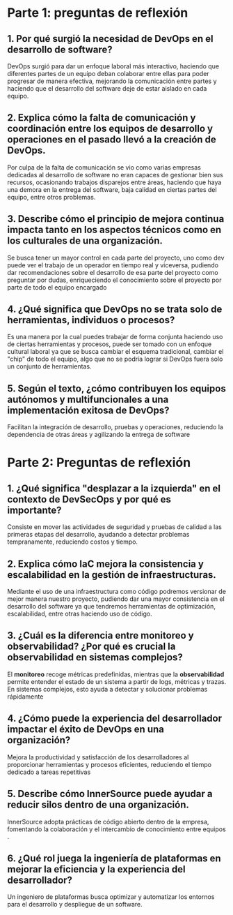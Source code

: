 # Parte 1: preguntas de reflexión 
## 1. Por qué surgió la necesidad de DevOps en el desarrollo de software?

DevOps surgió para dar un enfoque laboral más interactivo, haciendo que diferentes partes de un equipo deban colaborar entre ellas para poder progresar de manera efectiva, mejorando la comunicación entre partes y haciendo que el desarrollo del software deje de estar aislado en cada equipo.


## 2. Explica cómo la falta de comunicación y coordinación entre los equipos de desarrollo y operaciones en el pasado llevó a la creación de DevOps.

Por culpa de la falta de comunicación se vio como varias empresas dedicadas al desarrollo de software no eran capaces de gestionar bien sus recursos, ocasionando trabajos disparejos entre áreas, haciendo que haya una demora en la entrega del software, baja calidad en ciertas partes del equipo, entre otros problemas.


## 3. Describe cómo el principio de mejora continua impacta tanto en los aspectos técnicos como en los culturales de una organización.

Se busca tener un mayor control en cada parte del proyecto, uno como dev puede ver el trabajo de un operador en tiempo real y viceversa, pudiendo dar recomendaciones sobre el desarrollo de esa parte del proyecto como preguntar por dudas, enriqueciendo el conocimiento sobre el proyecto por parte de todo el equipo encargado


## 4. ¿Qué significa que DevOps no se trata solo de herramientas, individuos o procesos?

Es una manera por la cual puedes trabajar de forma conjunta haciendo uso de ciertas herramientas y procesos, puede ser tomado con un enfoque cultural laboral ya que se busca cambiar el esquema tradicional, cambiar el "chip" de todo el equipo, algo que no se podría lograr si DevOps fuera solo un conjunto de herramientas.


## 5. Según el texto, ¿cómo contribuyen los equipos autónomos y multifuncionales a una implementación exitosa de DevOps?

Facilitan la integración de desarrollo, pruebas y operaciones, reduciendo la dependencia de otras áreas y agilizando la entrega de software​

# Parte 2: Preguntas de reflexión

## 1. ¿Qué significa "desplazar a la izquierda" en el contexto de DevSecOps y por qué es importante?
Consiste en mover las actividades de seguridad y pruebas de calidad a las primeras etapas del desarrollo, ayudando a detectar problemas tempranamente, reduciendo costos y tiempo.

## 2. Explica cómo IaC mejora la consistencia y escalabilidad en la gestión de infraestructuras.

Mediante el uso de una infraestructura como código podremos versionar de mejor manera nuestro proyecto, pudiendo dar una mayor consistencia en el desarrollo del software ya que tendremos herramientas de optimización, escalabilidad, entre otras haciendo uso de código.


## 3. ¿Cuál es la diferencia entre monitoreo y observabilidad? ¿Por qué es crucial la observabilidad en sistemas complejos?

El **monitoreo** recoge métricas predefinidas, mientras que la **observabilidad** permite entender el estado de un sistema a partir de logs, métricas y trazas. En sistemas complejos, esto ayuda a detectar y solucionar problemas rápidamente​

## 4. ¿Cómo puede la experiencia del desarrollador impactar el éxito de DevOps en una organización?

Mejora la productividad y satisfacción de los desarrolladores al proporcionar herramientas y procesos eficientes, reduciendo el tiempo dedicado a tareas repetitivas​

## 5. Describe cómo InnerSource puede ayudar a reducir silos dentro de una organización.

InnerSource adopta prácticas de código abierto dentro de la empresa, fomentando la colaboración y el intercambio de conocimiento entre equipos​.

## 6. ¿Qué rol juega la ingeniería de plataformas en mejorar la eficiencia y la experiencia del desarrollador?

Un ingeniero de plataformas busca optimizar y automatizar los entornos para el desarrollo y despliegue de un software.
